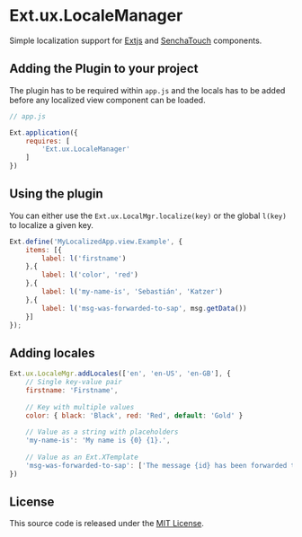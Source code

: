 Ext.ux.LocaleManager
====================

Simple localization support for [Extjs](http://www.sencha.com/products/extjs/) and [SenchaTouch](http://www.sencha.com/products/touch/) components.

## Adding the Plugin to your project
The plugin has to be required within `app.js` and the locals has to be added before any localized view component can be loaded.
```javascript
// app.js

Ext.application({
    requires: [
        'Ext.ux.LocaleManager'
    ]
})
```

## Using the plugin
You can either use the `Ext.ux.LocalMgr.localize(key)` or the global `l(key)` to localize a given key.
```javascript
Ext.define('MyLocalizedApp.view.Example', {
    items: [{
        label: l('firstname')
    },{
        label: l('color', 'red')
    },{
        label: l('my-name-is', 'Sebastián', 'Katzer')
    },{
        label: l('msg-was-forwarded-to-sap', msg.getData())
    }]
});
```

## Adding locales
```javascript
Ext.ux.LocaleMgr.addLocales(['en', 'en-US', 'en-GB'], {
    // Single key-value pair
    firstname: 'Firstname',
    
    // Key with multiple values
    color: { black: 'Black', red: 'Red', default: 'Gold' }
    
    // Value as a string with placeholders
    'my-name-is': 'My name is {0} {1}.',
    
    // Value as an Ext.XTemplate
    'msg-was-forwarded-to-sap': ['The message {id} has been forwarded to SAP.']
})
```

## License

This source code is released under the [MIT License](http://opensource.org/licenses/MIT).
